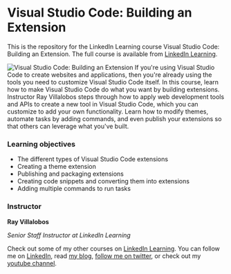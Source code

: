 # Visual Studio Code: Building an Extension
This is the repository for the LinkedIn Learning course Visual Studio Code: Building an Extension. The full course is available from [LinkedIn Learning][lil-course-url].

![Visual Studio Code: Building an Extension][lil-thumbnail-url] 
If you're using Visual Studio Code to create websites and applications, then you're already using the tools you need to customize Visual Studio Code itself. In this course, learn how to make Visual Studio Code do what you want by building extensions. Instructor Ray Villalobos steps through how to apply web development tools and APIs to create a new tool in Visual Studio Code, which you can customize to add your own functionality. Learn how to modify themes, automate tasks by adding commands, and even publish your extensions so that others can leverage what you've built.

### Learning objectives
- The different types of Visual Studio Code extensions
- Creating a theme extension
- Publishing and packaging extensions
- Creating code snippets and converting them into extensions
- Adding multiple commands to run tasks

### Instructor

**Ray Villalobos**

_Senior Staff Instructor at LinkedIn Learning_

Check out some of my other courses on [LinkedIn Learning](https://linkedin-learning.pxf.io/c/1252977/449670/8005?subId1=githubrepo&u=https%3A%2F%2Fwww.linkedin.com%2Flearning%2Finstructors%2Fray-villalobos). You can follow me on [LinkedIn](https://www.linkedin.com/in/planetoftheweb/), read [my blog](http://raybo.org), [follow me on twitter](http://twitter.com/planetoftheweb), or check out my [youtube channel](http://youtube.com/planetoftheweb).

[lil-course-url]: https://www.linkedin.com/learning/visual-studio-code-building-an-extension
[lil-thumbnail-url]: https://cdn.lynda.com/course/2818089/2818089-1581104205636-16x9.jpg

